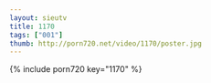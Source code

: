 ```yaml
--- 
layout: sieutv
title: 1170
tags: ["001"]
thumb: http://porn720.net/video/1170/poster.jpg
---
```

{% include porn720 key="1170" %} 
